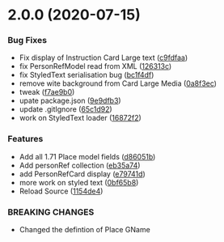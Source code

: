 # 2.0.0 (2020-07-15)


### Bug Fixes

* Fix display of Instruction Card Large text ([c9fdfaa](https://github.com/phandcock/GrampsView/commit/c9fdfaa5643a78dda44ef041cac1631c2d44453d))
* fix PersonRefModel read from XML ([126313c](https://github.com/phandcock/GrampsView/commit/126313cfbe5f064da649160cd8c7ce61762f5239))
* fix StyledText serialisation bug ([bc1f4df](https://github.com/phandcock/GrampsView/commit/bc1f4df89e81d2e6041707d4b2be6a63394c36d6))
* remove wite background from Card Large Media ([0a8f3ec](https://github.com/phandcock/GrampsView/commit/0a8f3ecae5dbeac41d8c2e58a3091d9c785a6da3))
* tweak ([f7ae9b0](https://github.com/phandcock/GrampsView/commit/f7ae9b0904bca79fa7acfbd4a25ecb147c1745c4))
* upate package.json ([9e9dfb3](https://github.com/phandcock/GrampsView/commit/9e9dfb34cede348ad5a69a9833972703b1ff10d5))
* update .gitIgnore ([65c1d92](https://github.com/phandcock/GrampsView/commit/65c1d927467a9a925dc4b9dc4a40f0a409aee9ab))
* work on StyledText loader ([16872f2](https://github.com/phandcock/GrampsView/commit/16872f256c2257dd59d15718fcef779c16675f1d))


### Features

* Add all 1.71 Place model fields ([d86051b](https://github.com/phandcock/GrampsView/commit/d86051b8fcc003f2807a8e93a4858f084f515193))
* Add personRef collection ([eb35a74](https://github.com/phandcock/GrampsView/commit/eb35a74e0785e595b8021cc7724b6ab0edcafbdc))
* add PersonRefCard display ([e79741d](https://github.com/phandcock/GrampsView/commit/e79741d88e4517f02ef0d4bab5e79bcb25600524))
* more work on styled text ([0bf65b8](https://github.com/phandcock/GrampsView/commit/0bf65b8d469b9d300d75e2ad786c6f967e6b598c))
* Reload Source ([1154de4](https://github.com/phandcock/GrampsView/commit/1154de4603e0fff3d935d01d6b4aa3299c82a164))


### BREAKING CHANGES

* Changed the defintion of Place GName



